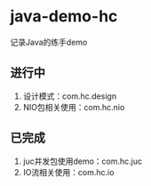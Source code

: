 # java-demo-hc
记录Java的练手demo
## 进行中
1. 设计模式：com.hc.design
2. NIO包相关使用：com.hc.nio
## 已完成
1. juc并发包使用demo：com.hc.juc
2. IO流相关使用：com.hc.io
